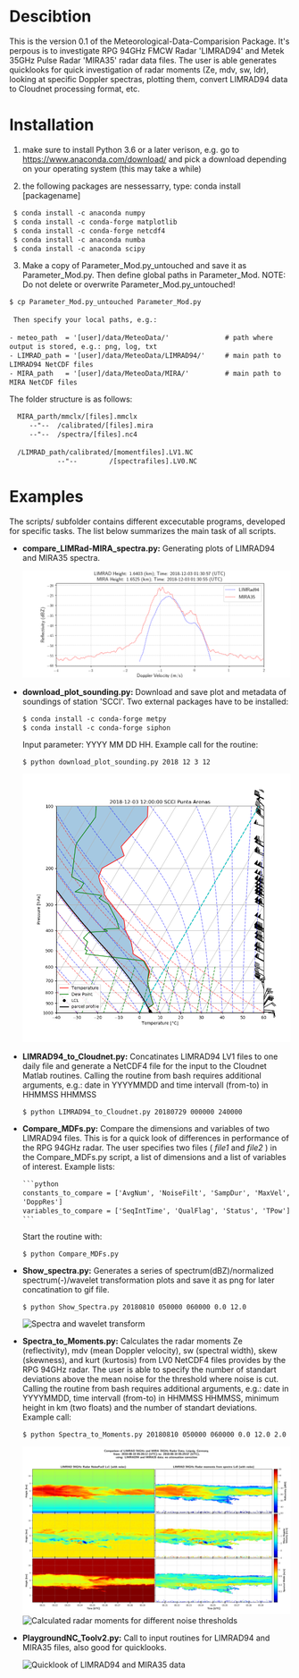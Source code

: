 # Descibtion

This is the version 0.1 of the Meteorological-Data-Comparision Package. It's perpous is to investigate RPG 94GHz FMCW Radar 'LIMRAD94' and Metek 35GHz Pulse Radar 'MIRA35' radar data files. The user is able generates quicklooks for quick investigation of radar moments (Ze, mdv, sw, ldr), looking at specific Doppler spectras, plotting them, convert LIMRAD94 data to Cloudnet processing format, etc.


# Installation

  1.  make sure to install Python 3.6 or a later verison, e.g. go to https://www.anaconda.com/download/ and pick a download depending on your operating system (this may take a while)
      
  
  2.  the following packages are nessessarry, type: conda install [packagename]
     
     $ conda install -c anaconda numpy
     $ conda install -c conda-forge matplotlib
     $ conda install -c conda-forge netcdf4
     $ conda install -c anaconda numba 
     $ conda install -c anaconda scipy 
        
  3. Make a copy of Parameter_Mod.py_untouched and save it as Parameter_Mod.py. 
     Then define global paths in Parameter_Mod. NOTE: Do not delete or overwrite Parameter_Mod.py_untouched!
     
    $ cp Parameter_Mod.py_untouched Parameter_Mod.py
    
     Then specify your local paths, e.g.:
     
    - meteo_path  = '[user]/data/MeteoData/'              # path where output is stored, e.g.: png, log, txt
    - LIMRAD_path = '[user]/data/MeteoData/LIMRAD94/'     # main path to LIMRAD94 NetCDF files
    - MIRA_path   = '[user]/data/MeteoData/MIRA/'         # main path to MIRA NetCDF files
   
   The folder structure is as follows:
    
      MIRA_parth/mmclx/[files].mmclx
         --"--  /calibrated/[files].mira
         --"--  /spectra/[files].nc4
                 
      /LIMRAD_path/calibrated/[momentfiles].LV1.NC   
                --"--        /[spectrafiles].LV0.NC           
          
  

# Examples

The scripts/ subfolder contains different excecutable programs, developed for specific tasks. The list below summarizes the main task of all scripts.
 
 - **compare_LIMRad-MIRA_spectra.py:** Generating plots of LIMRAD94 and MIRA35 spectra.
 
    ![Spectra of LIMRAD94 (blue) and MIRA35 (red)](PNG/20181203_01:30:57_1.64028LIMRad_MIRA_spectra_.png)
   
 - **download_plot_sounding.py:** Download and save plot and metadata of soundings of station 'SCCI'. Two external packages have to be installed:
       
       $ conda install -c conda-forge metpy
       $ conda install -c conda-forge siphon
 
   Input parameter: YYYY MM DD HH. Example call for the routine: 
 
       $ python download_plot_sounding.py 2018 12 3 12
    ![Sounding from 2018 Dez. 3 at 12 (UTC)](PNG/20181203_12_SCCI_sounding.png)
    
 - **LIMRAD94_to_Cloudnet.py:** Concatinates LIMRAD94 LV1 files to one daily file and generate a NetCDF4 file for the input to the Cloudnet Matlab routines. Calling the routine from bash requires additional arguments, e.g.: date in YYYYMMDD and time intervall (from-to) in HHMMSS HHMMSS
      
       $ python LIMRAD94_to_Cloudnet.py 20180729 000000 240000
 
 - **Compare_MDFs.py:** Compare the dimensions and variables of two LIMRAD94 files. This is for a quick look of differences in performance of the RPG 94GHz radar. The user specifies two files ( *file1* and *file2* ) in the Compare_MDFs.py script, a list of dimensions and a list of variables of interest. Example lists:
 
       ```python
       constants_to_compare = ['AvgNum', 'NoiseFilt', 'SampDur', 'MaxVel', 'DoppRes']
       variables_to_compare = ['SeqIntTime', 'QualFlag', 'Status', 'TPow']
       ```
 
   Start the routine with:
 
       $ python Compare_MDFs.py
 
 - **Show_spectra.py:** Generates a series of spectrum(dBZ)/normalized spectrum(-)/wavelet transformation plots and save it as png for later concatination to gif file.  
 
       $ python Show_Spectra.py 20180810 050000 060000 0.0 12.0
 
    ![Spectra and wavelet transform](PNG/180810_05:20:16-05:29:57_6.49963_spectra_001.gif)
 
 - **Spectra_to_Moments.py:** Calculates the radar moments Ze (reflectivity), mdv (mean Doppler velocity), sw (spectral width), skew (skewness), and kurt (kurtosis) from LV0 NetCDF4 files provides by the RPG 94GHz radar. The user is able to specify the number of standart deviations above the mean noise for the threshold where noise is cut. Calling the routine from bash requires additional arguments, e.g.: date in YYYYMMDD, time intervall (from-to) in HHMMSS HHMMSS, minimum height in km (two floats) and the number of standart deviations. Example call:
 
       $ python Spectra_to_Moments.py 20180810 050000 060000 0.0 12.0 2.0

    ![Noisy LV1 files and calculated moments from LV0 files](PNG/180810_NoiseFac0_Lv1_Lv0moments_no_noise.png)
    ![Calculated radar moments for different noise thresholds](PNG/Ze_stddiv.gif)

 - **PlaygroundNC_Toolv2.py:** Call to input routines for LIMRAD94 and MIRA35 files, also good for quicklooks.
 
    ![Quicklook of LIMRAD94 and MIRA35 data](PNG/180729_profiles_timeseries.png)
